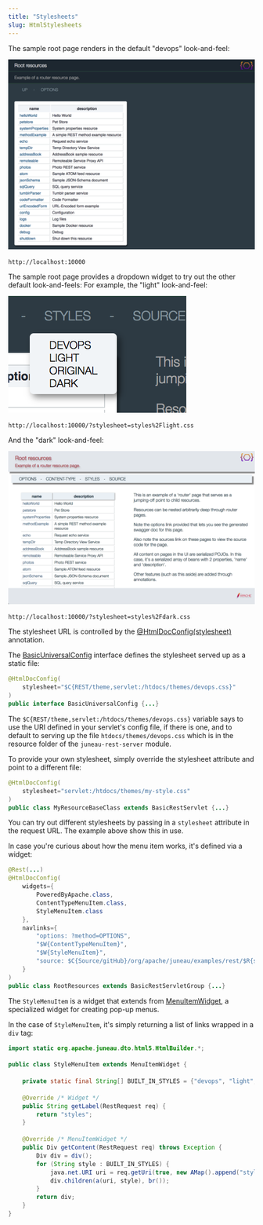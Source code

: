 ```yaml
---
title: "Stylesheets"
slug: HtmlStylesheets
---
```


The sample root page renders in the default "devops" look-and-feel:

![Devops Style](/img/doc-files/jrs.Stylesheets.0.png)

```text
http://localhost:10000
```

The sample root page provides a dropdown widget to try out the other default look-and-feels: For example, the "light"
look-and-feel:

![Light Style](/img/doc-files/jrs.Stylesheets.1.png)

```text
http://localhost:10000/?stylesheet=styles%2Flight.css
```

And the "dark" look-and-feel:

![Dark Style](/img/doc-files/jrs.Stylesheets.2.png)

```text
http://localhost:10000/?stylesheet=styles%2Fdark.css
```

The stylesheet URL is controlled by the <a href="/site/apidocs/org/apache/juneau/html/annotation/HtmlDocConfig.html#stylesheet()" target="_blank">@HtmlDocConfig(stylesheet)</a> annotation.

The <a href="/site/apidocs/org/apache/juneau/rest/config/BasicUniversalConfig.html" target="_blank">BasicUniversalConfig</a> interface defines the
stylesheet served up as a static file:

```java
@HtmlDocConfig(
    stylesheet="$C{REST/theme,servlet:/htdocs/themes/devops.css}"
)
public interface BasicUniversalConfig {...}
```

The `$C{REST/theme,servlet:/htdocs/themes/devops.css}` variable says to use the URI defined in your servlet's config
file, if there is one, and to default to serving up the file `htdocs/themes/devops.css` which is in the resource folder
of the `juneau-rest-server` module.

To provide your own stylesheet, simply override the stylesheet attribute and point to a different file:

```java
@HtmlDocConfig(
    stylesheet="servlet:/htdocs/themes/my-style.css"
)
public class MyResourceBaseClass extends BasicRestServlet {...}
```

You can try out different stylesheets by passing in a `stylesheet` attribute in the request URL.
The example above show this in use.

In case you're curious about how the menu item works, it's defined via a widget:

```java
@Rest(...)
@HtmlDocConfig(
    widgets={
        PoweredByApache.class,
        ContentTypeMenuItem.class,
        StyleMenuItem.class
    },
    navlinks={
        "options: ?method=OPTIONS",
        "$W{ContentTypeMenuItem}",
        "$W{StyleMenuItem}",
        "source: $C{Source/gitHub}/org/apache/juneau/examples/rest/$R{servletClassSimple}.java"
    }
)
public class RootResources extends BasicRestServletGroup {...}
```

The `StyleMenuItem` is a widget that extends from <a href="/site/apidocs/org/apache/juneau/rest/widget/MenuItemWidget.html" target="_blank">MenuItemWidget</a>, a specialized widget for creating pop-up menus.

In the case of `StyleMenuItem`, it's simply returning a list of links wrapped in a `div` tag:

```java
import static org.apache.juneau.dto.html5.HtmlBuilder.*;

public class StyleMenuItem extends MenuItemWidget {

    private static final String[] BUILT_IN_STYLES = {"devops", "light", "original", "dark"};

    @Override /* Widget */
    public String getLabel(RestRequest req) {
        return "styles";
    }

    @Override /* MenuItemWidget */
    public Div getContent(RestRequest req) throws Exception {
        Div div = div();
        for (String style : BUILT_IN_STYLES) {
            java.net.URI uri = req.getUri(true, new AMap().append("stylesheet", "styles/"+s+".css"));
            div.children(a(uri, style), br());
        }
        return div;
    }
}
```
